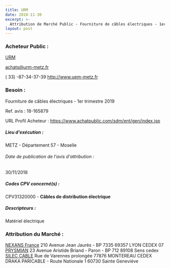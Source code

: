 ```yaml
---
title: URM
date: 2018-11-30
excerpt: >-
  Attribution de Marché Public - Fourniture de câbles électriques - 1er trimestre 2019
layout: post
---
```


### Acheteur Public : 
<a href="/acheteur-34/siren-497833418"> URM</a><br/>



achats@urm-metz.fr

( 33) -87-34-37-39
http://www.uem-metz.fr
### Besoin :

Fourniture de câbles électriques - 1er trimestre 2019

Ref. avis : 18-165879

URL Profil Acheteur : https://www.achatpublic.com/sdm/ent/gen/index.jsp

##### Lieu d'exécution :

METZ - Département 57 - Moselle

###### Date de publication de l'avis d'attribution : 
30/11/2018

##### Codes CPV concerné(s) :
CPV31320000 - **Câbles de distribution électrique** <br/>

##### Descripteurs :
Matériel électrique <br/>

### Attribution du Marché :
<a href="/entreprise-261/siren-428593230"> NEXANS France</a>    210 Avenue Jean Jaurès - BP 7335 69357 LYON CEDEX 07 <br/>
<a href="/entreprise-253/siren-095750311"> PRYSMIAN</a>    23 Avenue Aristide Briand - Paron - BP 712 89108 Sens cedex <br/>
<a href="/entreprise-263/siren-484920194"> SILEC CABLE</a>    Rue de Varennes prolongée 77876 MONTEREAU CEDEX <br/>
DRAKA PARICABLE - Route Nationale 1 60730 Sainte Geneviéve <br/>
